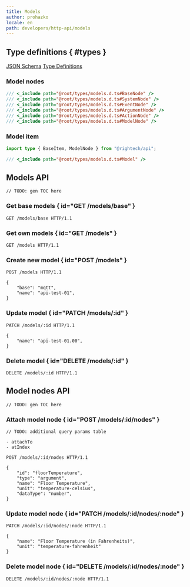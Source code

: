 ```yaml
---
title: Models
author: prohazko
locale: en
path: developers/http-api/models
---
```


## Type definitions { #types }

[JSON Schema](https://github.com/Rightech/rest-api/blob/main/oas3/schemas/models.yaml)
[Type Definitions](https://github.com/Rightech/rest-api/blob/main/types/models.d.ts)

### Model nodes

```ts
/// <_include path="@root/types/models.d.ts#BaseNode" />
/// <_include path="@root/types/models.d.ts#SystemNode" />
/// <_include path="@root/types/models.d.ts#EventNode" />
/// <_include path="@root/types/models.d.ts#ArgumentNode" />
/// <_include path="@root/types/models.d.ts#ActionNode" />
/// <_include path="@root/types/models.d.ts#ModelNode" />
```

### Model item

```ts
import type { BaseItem, ModelNode } from "@rightech/api";

/// <_include path="@root/types/models.d.ts#Model" />
```

## Models API

```
// TODO: gen TOC here
```

### Get base models { id="GET /models/base" }

```http
GET /models/base HTTP/1.1
```

### Get own models { id="GET /models" }

```http
GET /models HTTP/1.1
```

### Create new model { id="POST /models" }

```http
POST /models HTTP/1.1

{
    "base": "mqtt",
    "name": "api-test-01",
}
```

### Update model { id="PATCH /models/:id" }

```http
PATCH /models/:id HTTP/1.1

{
    "name": "api-test-01.00",
}
```

### Delete model { id="DELETE /models/:id" }

```http
DELETE /models/:id HTTP/1.1
```

## Model nodes API

```
// TODO: gen TOC here
```

### Attach model node { id="POST /models/:id/nodes" }

```
// TODO: additional query params table

- attachTo
- atIndex
```

```http
POST /models/:id/nodes HTTP/1.1

{
    "id": "floorTemperature",
    "type": "argument",
    "name": "Floor Temperature",
    "unit": "temperature-celsius",
    "dataType": "number",
}
```

### Update model node { id="PATCH /models/:id/nodes/:node" }

```http
PATCH /models/:id/nodes/:node HTTP/1.1

{
    "name": "Floor Temperature (in Fahrenheits)",
    "unit": "temperature-fahrenheit"
}
```

### Delete model node { id="DELETE /models/:id/nodes/:node" }

```http
DELETE /models/:id/nodes/:node HTTP/1.1
```
